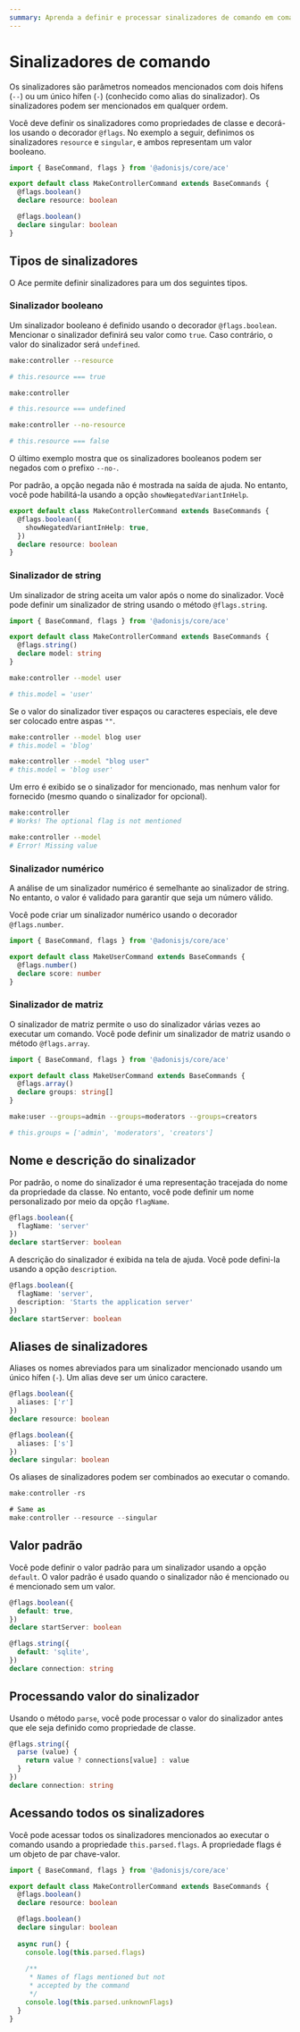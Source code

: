 ```yaml
---
summary: Aprenda a definir e processar sinalizadores de comando em comandos Ace.
---
```


# Sinalizadores de comando

Os sinalizadores são parâmetros nomeados mencionados com dois hifens (`--`) ou um único hífen (`-`) (conhecido como alias do sinalizador). Os sinalizadores podem ser mencionados em qualquer ordem.

Você deve definir os sinalizadores como propriedades de classe e decorá-los usando o decorador `@flags`. No exemplo a seguir, definimos os sinalizadores `resource` e `singular`, e ambos representam um valor booleano.

```ts
import { BaseCommand, flags } from '@adonisjs/core/ace'

export default class MakeControllerCommand extends BaseCommands {
  @flags.boolean()
  declare resource: boolean

  @flags.boolean()
  declare singular: boolean
}
```

## Tipos de sinalizadores

O Ace permite definir sinalizadores para um dos seguintes tipos.

### Sinalizador booleano

Um sinalizador booleano é definido usando o decorador `@flags.boolean`. Mencionar o sinalizador definirá seu valor como `true`. Caso contrário, o valor do sinalizador será `undefined`.

```sh
make:controller --resource

# this.resource === true
```

```sh
make:controller

# this.resource === undefined
```

```sh
make:controller --no-resource

# this.resource === false
```

O último exemplo mostra que os sinalizadores booleanos podem ser negados com o prefixo `--no-`.

Por padrão, a opção negada não é mostrada na saída de ajuda. No entanto, você pode habilitá-la usando a opção `showNegatedVariantInHelp`.

```ts
export default class MakeControllerCommand extends BaseCommands {
  @flags.boolean({
    showNegatedVariantInHelp: true,
  })
  declare resource: boolean
}
```

### Sinalizador de string

Um sinalizador de string aceita um valor após o nome do sinalizador. Você pode definir um sinalizador de string usando o método `@flags.string`.

```ts
import { BaseCommand, flags } from '@adonisjs/core/ace'

export default class MakeControllerCommand extends BaseCommands {
  @flags.string()
  declare model: string
}
```

```sh
make:controller --model user

# this.model = 'user'
```

Se o valor do sinalizador tiver espaços ou caracteres especiais, ele deve ser colocado entre aspas `""`.

```sh
make:controller --model blog user
# this.model = 'blog'

make:controller --model "blog user"
# this.model = 'blog user'
```

Um erro é exibido se o sinalizador for mencionado, mas nenhum valor for fornecido (mesmo quando o sinalizador for opcional).

```sh
make:controller
# Works! The optional flag is not mentioned

make:controller --model
# Error! Missing value
```

### Sinalizador numérico

A análise de um sinalizador numérico é semelhante ao sinalizador de string. No entanto, o valor é validado para garantir que seja um número válido.

Você pode criar um sinalizador numérico usando o decorador `@flags.number`.

```ts
import { BaseCommand, flags } from '@adonisjs/core/ace'

export default class MakeUserCommand extends BaseCommands {
  @flags.number()
  declare score: number
}
```

### Sinalizador de matriz

O sinalizador de matriz permite o uso do sinalizador várias vezes ao executar um comando. Você pode definir um sinalizador de matriz usando o método `@flags.array`.

```ts
import { BaseCommand, flags } from '@adonisjs/core/ace'

export default class MakeUserCommand extends BaseCommands {
  @flags.array()
  declare groups: string[]
}
```

```sh
make:user --groups=admin --groups=moderators --groups=creators

# this.groups = ['admin', 'moderators', 'creators']
```

## Nome e descrição do sinalizador

Por padrão, o nome do sinalizador é uma representação tracejada do nome da propriedade da classe. No entanto, você pode definir um nome personalizado por meio da opção `flagName`.

```ts
@flags.boolean({
  flagName: 'server'
})
declare startServer: boolean
```

A descrição do sinalizador é exibida na tela de ajuda. Você pode defini-la usando a opção `description`.

```ts
@flags.boolean({
  flagName: 'server',
  description: 'Starts the application server'
})
declare startServer: boolean
```

## Aliases de sinalizadores

Aliases os nomes abreviados para um sinalizador mencionado usando um único hífen (`-`). Um alias deve ser um único caractere.

```ts
@flags.boolean({
  aliases: ['r']
})
declare resource: boolean

@flags.boolean({
  aliases: ['s']
})
declare singular: boolean
```

Os aliases de sinalizadores podem ser combinados ao executar o comando.

```ts
make:controller -rs

# Same as
make:controller --resource --singular
```

## Valor padrão

Você pode definir o valor padrão para um sinalizador usando a opção `default`. O valor padrão é usado quando o sinalizador não é mencionado ou é mencionado sem um valor.

```ts
@flags.boolean({
  default: true,
})
declare startServer: boolean

@flags.string({
  default: 'sqlite',
})
declare connection: string
```

## Processando valor do sinalizador

Usando o método `parse`, você pode processar o valor do sinalizador antes que ele seja definido como propriedade de classe.

```ts
@flags.string({
  parse (value) {
    return value ? connections[value] : value
  }
})
declare connection: string
```

## Acessando todos os sinalizadores

Você pode acessar todos os sinalizadores mencionados ao executar o comando usando a propriedade `this.parsed.flags`. A propriedade flags é um objeto de par chave-valor.

```ts
import { BaseCommand, flags } from '@adonisjs/core/ace'

export default class MakeControllerCommand extends BaseCommands {
  @flags.boolean()
  declare resource: boolean

  @flags.boolean()
  declare singular: boolean
  
  async run() {
    console.log(this.parsed.flags)
    
    /**
     * Names of flags mentioned but not
     * accepted by the command
     */
    console.log(this.parsed.unknownFlags)
  }
}
```
